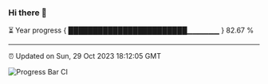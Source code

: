 ### Hi there 👋

⏳ Year progress { ████████████████████████▁▁▁▁▁▁ } 82.67 %

---

⏰ Updated on Sun, 29 Oct 2023 18:12:05 GMT

![Progress Bar CI](https://github.com/liununu/liununu/workflows/Progress%20Bar%20CI/badge.svg)
